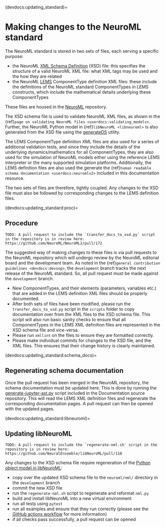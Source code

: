 (devdocs:updating_standard)=
# Making changes to the NeuroML standard

The NeuroML standard is stored in two sets of files, each serving a specific purpose:

- the NeuroML [XML Schema Definition](https://en.wikipedia.org/wiki/XML_Schema_(W3C)) (XSD) file: this specifies the structure of a valid NeuroML XML file: what XML tags may be used and the how they are related
- the NeuroML [LEMS](http://lems.github.io/LEMS/) ComponentType definition XML files: these include the definitions of the NeuroML standard ComponentTypes in LEMS constructs, which include the mathematical details underlying these ComponentTypes

These files are housed in the [NeuroML](https://github.com/NeuroML/NeuroML2/) repository.

The XSD schema file is used to validate NeuroML XML files, as shown in the {ref}`page on validating NeuroML files <userdocs:validating_models>`.
Further, the NeuroML Python model in {ref}`libNeuroML <libneuroml>` is also generated from the XSD file using the [generateDS](http://www.davekuhlman.org/generateDS.html) utility.

The LEMS ComponentType definition XML files are also used for a series of additional validation tests, and since they include the details of the underlying dynamics/mathematics for all ComponentTypes, they are also used for the simulation of NeuroML models either using the reference LEMS interpreter or the many supported simulation platforms.
Additionally, the LEMS definition files are also used the generate the {ref}`human readable schema documentation <userdocs:neuromlv2>` included in this documentation resource.

The two sets of files are therefore, tightly coupled.
Any changes to the XSD file must also be followed by corresponding changes to the LEMS definition files.

(devdocs:updating_standard:proc)=
## Procedure

```{admonition} PR waiting
TODO: A pull request to include the `transfer_docs_to_xsd.py` script in the repository is in review here: https://github.com/NeuroML/NeuroML2/pull/172
```

The suggested way of making changes to these files is via pull requests to the NeuroML repository which will undergo review by the NeuroML editorial board and the development team.
As noted in the {ref}`general contribution guidelines <devdocs:devsop>`, the `development` branch tracks the next release of the NeuroML standard.
So, all pull request must be made against the `development` branch.

- New ComponentTypes, and their elements (parameters, variables etc.) that are added in the LEMS definition XML files should be properly documented.
- After both sets of files have been modified, please run the `transfer_docs_to_xsd.py` script in the `scripts` folder to copy documentation over from the XML files to the XSD schema file. This script will also run basic sanity checks to ensure that all ComponentTypes in the LEMS XML definition files are represented in the XSD schema file and vice-versa.
- Please run `xmllint` on the files to ensure they are formatted correctly.
- Please make individual commits for changes to the XSD file, and the XML files. This ensures that their change history is clearly maintained.

(devdocs:updating_standard:schema_docs)=
## Regenerating schema documentation

Once the pull request has been merged in the NeuroML repository, the schema documentation must be updated here.
This is done by running the [generate-jupyter-ast.py](https://github.com/NeuroML/Documentation/blob/master/scripts/schemas/generate-jupyter-ast.py) script included in the Documentation source repository.
This will read the LEMS XML definition files and regenerate the corresponding documentation pages.
A pull request can then be opened with the updated pages.

(devdocs:updating_standard:libneuroml)=
## Updating libNeuroML

```{admonition} PR waiting
TODO: A pull request to include the `regenerate-nml.sh` script in the repository is in review here: https://github.com/NeuralEnsemble/libNeuroML/pull/110
```

Any changes to the XSD schema file require regeneration of the [Python object model in libNeuroML](https://github.com/NeuralEnsemble/libNeuroML/blob/development/neuroml/nml/nml.py):

- copy over the updated XSD schema file to the `neuroml/nml/` directory in the `development` branch
- commit the new XSD file
- run the `regenerate-nml.sh` script to regenerate and reformat `nml.py`
- build and install libNeuroML into a new virtual environment
- run all tests using `pytest`
- run all examples and ensure that they run correctly (please see the [GitHub actions workflow](https://github.com/NeuralEnsemble/libNeuroML/blob/master/.github/workflows/ci.yml#L44) for more information)
- if all checks pass successfully, a pull request can be opened
